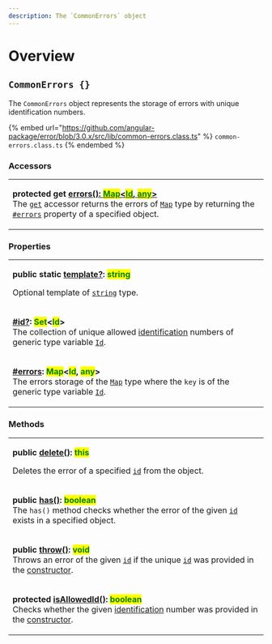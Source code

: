 ```yaml
---
description: The `CommonErrors` object
---
```


# Overview

## `CommonErrors {}`

The `CommonErrors` object represents the storage of errors with unique identification numbers.

{% embed url="https://github.com/angular-package/error/blob/3.0.x/src/lib/common-errors.class.ts" %}
`common-errors.class.ts`
{% endembed %}

### **Accessors**

|                                                                                                                                                                                                                                                                                                                                                                                                                                                                                                                                                                                                                                                                                                                             |
| --------------------------------------------------------------------------------------------------------------------------------------------------------------------------------------------------------------------------------------------------------------------------------------------------------------------------------------------------------------------------------------------------------------------------------------------------------------------------------------------------------------------------------------------------------------------------------------------------------------------------------------------------------------------------------------------------------------------------- |
| <p><strong>protected get</strong> <a href="accessors/get-errors.md"><strong>errors(): </strong><mark style="color:green;"><strong>Map</strong></mark><strong>&#x3C;</strong><mark style="color:green;"><strong>Id</strong></mark><strong>, </strong><mark style="color:green;"><strong>any</strong></mark><strong>></strong></a><br>The <a href="https://developer.mozilla.org/en-US/docs/Web/JavaScript/Reference/Functions/get"><code>get</code></a> accessor returns the errors of <a href="https://developer.mozilla.org/en-US/docs/Web/JavaScript/Reference/Global_Objects/Map"><code>Map</code></a> type by returning the <a href="properties/errors.md"><code>#errors</code></a> property of a specified object.</p> |

### Properties

|                                                                                                                                                                                                                                                                                                                                                                                                                                                                                                                                                                                                                 |
| --------------------------------------------------------------------------------------------------------------------------------------------------------------------------------------------------------------------------------------------------------------------------------------------------------------------------------------------------------------------------------------------------------------------------------------------------------------------------------------------------------------------------------------------------------------------------------------------------------------- |
| <p><strong>public static</strong> <a href="properties/static-template.md"><strong>template?</strong></a><strong>: </strong><mark style="color:green;"><strong>string</strong></mark></p><p>Optional template of <a href="https://www.typescriptlang.org/docs/handbook/basic-types.html#string"><code>string</code></a> type.</p>                                                                                                                                                                                                                                                                                |
| <p><strong></strong><a href="properties/id.md"><strong>#id?</strong></a><strong>: </strong><mark style="color:green;"><strong>Set</strong></mark><strong>&#x3C;</strong><mark style="color:green;"><strong>Id</strong></mark><strong>></strong><br><strong></strong>The collection of unique allowed <a href="../getting-started/basic-concepts.md#unique-identification">identification</a> numbers of generic type variable <a href="v-generic-type-variables.md#wrap-opening"><code>Id</code></a>.</p>                                                                                                       |
| <p><strong></strong><a href="properties/errors.md"><strong>#errors</strong></a><strong>: </strong><mark style="color:green;"><strong>Map</strong></mark><strong>&#x3C;</strong><mark style="color:green;"><strong>Id</strong></mark><strong>, </strong><mark style="color:green;"><strong>any</strong></mark><strong>></strong><br>The errors storage of the <a href="https://developer.mozilla.org/en-US/docs/Web/JavaScript/Reference/Global_Objects/Map"><code>Map</code></a> type where the <code>key</code> is of the generic type variable <a href="v-generic-type-variables.md"><code>Id</code></a>.</p> |

### Methods

|                                                                                                                                                                                                                                                                                                                                                                                                               |
| ------------------------------------------------------------------------------------------------------------------------------------------------------------------------------------------------------------------------------------------------------------------------------------------------------------------------------------------------------------------------------------------------------------- |
| <p><strong>public</strong> <a href="methods/delete.md"><strong>delete()</strong></a><strong>: </strong><mark style="color:green;"><strong>this</strong></mark></p><p>Deletes the error of a specified <a href="overview.md#id-errorid"><code>id</code></a> from the object.</p>                                                                                                                               |
| <p><strong>public</strong> <a href="methods/has.md"><strong>has()</strong></a><strong>: </strong><mark style="color:green;"><strong>boolean</strong></mark><br><strong></strong>The <code>has()</code> method checks whether the error of the given <a href="methods/has.md#id-errorid"><code>id</code></a> exists in a specified object.</p>                                                                 |
| <p><strong>public</strong> <a href="methods/throw.md"><strong>throw()</strong></a><strong>: </strong><mark style="color:green;"><strong>void</strong></mark><br><strong></strong>Throws an error of the given <a href="methods/throw.md#id-errorid"><code>id</code></a> if the unique <a href="constructor.md#...id-id"><code>id</code></a> was provided in the <a href="constructor.md">constructor</a>.</p> |
| <p><strong>protected</strong> <a href="methods/isallowedid.md"><strong>isAllowedId()</strong></a><strong>: </strong><mark style="color:green;"><strong>boolean</strong></mark><br><strong></strong>Checks whether the given <a href="../getting-started/basic-concepts.md#unique-identification">identification</a> number was provided in the <a href="constructor.md">constructor</a>.</p>                  |
